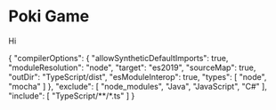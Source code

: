 # Poki Game

Hi

{
  "compilerOptions": {
    "allowSyntheticDefaultImports": true,
    "moduleResolution": "node",
    "target": "es2019",
    "sourceMap": true,
    "outDir": "TypeScript/dist",
    "esModuleInterop": true,
    "types": [
      "node",
      "mocha"
    ]
  },
  "exclude": [
    "node_modules",
    "Java",
    "JavaScript",
    "C#"
  ],
  "include": [
    "TypeScript/**/*.ts"
  ]
}